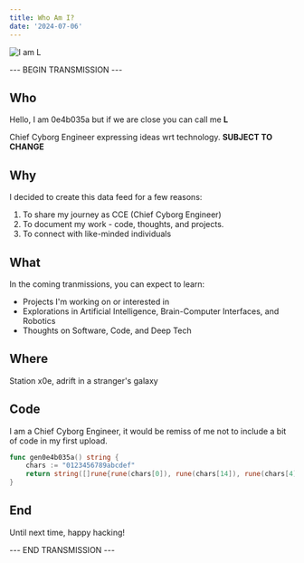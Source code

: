 ```yaml
---
title: Who Am I?
date: '2024-07-06'
---
```


![I am L](/images/i-am-l.jpg)

--- BEGIN TRANSMISSION ---

## Who

Hello, I am 0e4b035a but if we are close you can call me **L**

Chief Cyborg Engineer expressing ideas wrt technology. **SUBJECT TO CHANGE**

## Why 

I decided to create this data feed for a few reasons:

1. To share my journey as CCE (Chief Cyborg Engineer)
2. To document my work - code, thoughts, and projects. 
3. To connect with like-minded individuals 

## What 

In the coming tranmissions, you can expect to learn:

- Projects I'm working on or interested in
- Explorations in Artificial Intelligence, Brain-Computer Interfaces, and Robotics
- Thoughts on Software, Code, and Deep Tech 

## Where

Station x0e,  adrift in a stranger's galaxy

## Code

I am a Chief Cyborg Engineer, it would be remiss of me not to include a bit of code in my first upload. 

```go
func gen0e4b035a() string {
	chars := "0123456789abcdef"
	return string([]rune{rune(chars[0]), rune(chars[14]), rune(chars[4]), rune(chars[11]), rune(chars[0]), rune(chars[3]), rune(chars[5]), rune(chars[10])})
}
```

## End 

Until next time, happy hacking!

--- END TRANSMISSION ---
